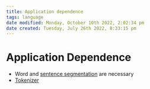 ```yaml
---
title: Application dependence
tags: language
date modified: Monday, October 10th 2022, 2:02:34 pm
date created: Tuesday, July 26th 2022, 8:33:15 pm
---
```


# Application Dependence
- Word and [sentence segmentation](Sentence%20Segmentation.md) are necessary
- [Tokenizer](Tokenizer.md)

